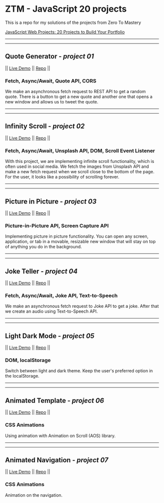 # ZTM - JavaScript 20 projects

This is a repo for my solutions of the projects from Zero To Mastery

[JavaScript Web Projects: 20 Projects to Build Your Portfolio](https://academy.zerotomastery.io/p/javascript-projects)

---
---

## Quote Generator - *project 01*

|| [Live Demo](https://quotegenerator.marketastankova.repl.co/) ||
[Repo](https://repl.it/@MarketaStankova/QuoteGenerator#index.html) ||

### Fetch, Async/Await, Quote API, CORS

We make an asynchronous fetch request to REST API to get a random quote. There is a button to get a new quote and another one that opens a new window and allows us to tweet the quote.

---
---

## Infinity Scroll - *project 02*

|| [Live Demo](https://infinitescroll.marketastankova.repl.co/) ||
[Repo](https://repl.it/@MarketaStankova/InfiniteScroll#index.html) ||

### Fetch, Async/Await, Unsplash API, DOM, Scroll Event Listener

With this project, we are implementing infinite scroll functionality, which is often used in social media. We fetch the images from Unsplash API and make a new fetch request when we scroll close to the bottom of the page. For the user, it looks like a possibility of scrolling forever.

---
---

## Picture in Picture - *project 03*

|| [Live Demo](https://pictureinpicture.marketastankova.repl.co/) ||
[Repo](https://repl.it/@MarketaStankova/PictureInPicture#index.html) ||

### Picture-in-Picture API, Screen Capture API

Implementing picture in picture functionality. You can open any screen, application, or tab in a movable, resizable new window that will stay on top of anything you do in the background.

---
---

## Joke Teller - *project 04*

|| [Live Demo](https://joketeller.marketastankova.repl.co/) || [Repo](https://repl.it/@MarketaStankova/JokeTeller#script.js) ||

### Fetch, Async/Await, Joke API, Text-to-Speech

We make an asynchronous fetch request to Joke API to get a joke. After that we create an audio using Text-to-Speech API.

---
---

## Light Dark Mode - *project 05*

|| [Live Demo](https://lightdarkmode.marketastankova.repl.co/) || [Repo](https://repl.it/@MarketaStankova/LightDarkMode#index.html) ||

### DOM, localStorage

Switch between light and dark theme. Keep the user's preferred option in the localStorage.

---
---

## Animated Template - *project 06*

|| [Live Demo](https://animatedtemplate.marketastankova.repl.co/) || [Repo](https://repl.it/@MarketaStankova/AnimatedTemplate#index.html) ||

### CSS Animations

Using animation with Animation on Scroll (AOS) library.

---
---

## Animated Navigation - *project 07*

|| [Live Demo](https://navigationnation.marketastankova.repl.co/) || [Repo](https://repl.it/@MarketaStankova/NavigationNation#index.html) ||

### CSS Animations

Animation on the navigation.

